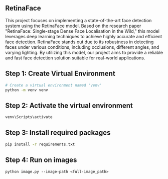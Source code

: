 ## RetinaFace

This project focuses on implementing a state-of-the-art face detection system using the RetinaFace model. Based on the research paper "RetinaFace: Single-stage Dense Face Localisation in the Wild," this model leverages deep learning techniques to achieve highly accurate and efficient face detection. RetinaFace stands out due to its robustness in detecting faces under various conditions, including occlusions, different angles, and varying lighting. By utilizing this model, our project aims to provide a reliable and fast face detection solution suitable for real-world applications.


## Step 1: Create Virtual Environment

```bash
# Create a virtual environment named 'venv'
python -m venv venv
```
## Step 2: Activate the virtual environment
```bash
venv\Scripts\activate
```

## Step 3: Install required packages
```bash
pip install -r requirements.txt
```

## Step 4: Run on images
```
python image.py --image-path <full-image_path>
```
